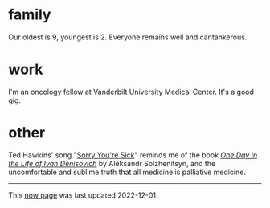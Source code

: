 # family

Our oldest is 9, youngest is 2.
Everyone remains well and cantankerous.

# work

I'm an oncology fellow at Vanderbilt University Medical Center.
It's a good gig.


# other

Ted Hawkins' song "[Sorry You're Sick](https://youtu.be/jTO-zb6XTzg)" 
reminds me of the book 
[*One Day in the Life of Ivan Denisovich*](https://en.wikipedia.org/wiki/One_Day_in_the_Life_of_Ivan_Denisovich)
by Aleksandr Solzhenitsyn,
and the uncomfortable and sublime truth that all medicine is palliative medicine.

- - -

This [now page](https://nownownow.com/about) was last updated 2022-12-01.
